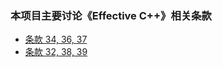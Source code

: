 ### 本项目主要讨论《Effective C++》相关条款



- [条款 34, 36, 37](https://www.bilibili.com/video/av77607791/)
- [条款 32, 38, 39](https://www.bilibili.com/video/av77610488/)

